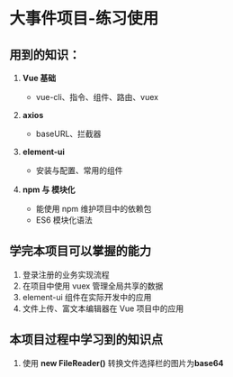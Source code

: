 # **大事件项目-练习使用**

## 用到的知识：

1. **Vue 基础**
   - vue-cli、指令、组件、路由、vuex
2. **axios**

   - baseURL、拦截器

3. **element-ui**
   - 安装与配置、常用的组件
4. **npm 与 模块化**
   - 能使用 npm 维护项目中的依赖包
   - ES6 模块化语法

## 学完本项目可以掌握的能力

1. 登录注册的业务实现流程
2. 在项目中使用 vuex 管理全局共享的数据
3. element-ui 组件在实际开发中的应用
4. 文件上传、富文本编辑器在 Vue 项目中的应用

## 本项目过程中学习到的知识点

1. 使用 **new FileReader()** 转换文件选择栏的图片为**base64**
